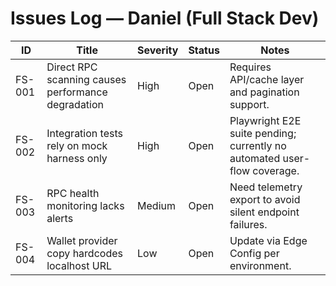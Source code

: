 # Issues Log — Daniel (Full Stack Dev)

| ID | Title | Severity | Status | Notes |
|----|-------|----------|--------|-------|
| FS-001 | Direct RPC scanning causes performance degradation | High | Open | Requires API/cache layer and pagination support. |
| FS-002 | Integration tests rely on mock harness only | High | Open | Playwright E2E suite pending; currently no automated user-flow coverage. |
| FS-003 | RPC health monitoring lacks alerts | Medium | Open | Need telemetry export to avoid silent endpoint failures. |
| FS-004 | Wallet provider copy hardcodes localhost URL | Low | Open | Update via Edge Config per environment. |
